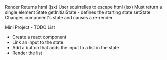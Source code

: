 Render
	Returns html (jsx)
	User squirrelies to escape html (jsx)
	Must return a single element
State
	getInitialState - defines the starting state
setState
	Changes component's state and causes a re-render

Mini Project - TODO List
- Create a react component
- Link an input to the state
- Add a button that adds the input to a list in the state
- Render the list
